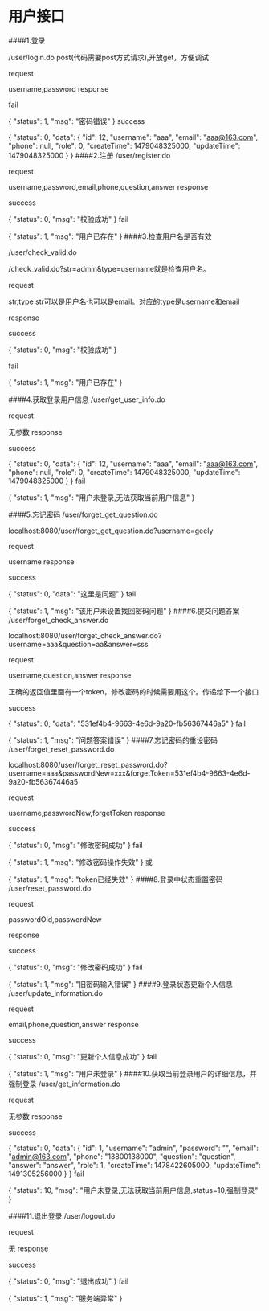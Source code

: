 # 用户接口
####1.登录

/user/login.do post(代码需要post方式请求),开放get，方便调试

request

username,password
response

fail

{
    "status": 1,
    "msg": "密码错误"
}
success

{
    "status": 0,
    "data": {
        "id": 12,
        "username": "aaa",
        "email": "aaa@163.com",
        "phone": null,
        "role": 0,
        "createTime": 1479048325000,
        "updateTime": 1479048325000
    }
}
####2.注册 /user/register.do

request

username,password,email,phone,question,answer
response

success

{
    "status": 0,
    "msg": "校验成功"
}
fail

{
    "status": 1,
    "msg": "用户已存在"
}
####3.检查用户名是否有效

/user/check_valid.do

/check_valid.do?str=admin&type=username就是检查用户名。

request

str,type
str可以是用户名也可以是email。对应的type是username和email

response

success

{
    "status": 0,
    "msg": "校验成功"
}

fail

{
    "status": 1,
    "msg": "用户已存在"
}

####4.获取登录用户信息 /user/get_user_info.do

request

无参数
response

success

{
    "status": 0,
    "data": {
        "id": 12,
        "username": "aaa",
        "email": "aaa@163.com",
        "phone": null,
        "role": 0,
        "createTime": 1479048325000,
        "updateTime": 1479048325000
    }
}
fail

{
    "status": 1,
    "msg": "用户未登录,无法获取当前用户信息"
}

####5.忘记密码 /user/forget_get_question.do

localhost:8080/user/forget_get_question.do?username=geely

request

username
response

success

{
    "status": 0,
    "data": "这里是问题"
}
fail

{
    "status": 1,
    "msg": "该用户未设置找回密码问题"
}
####6.提交问题答案 /user/forget_check_answer.do

localhost:8080/user/forget_check_answer.do?username=aaa&question=aa&answer=sss

request

username,question,answer
response

正确的返回值里面有一个token，修改密码的时候需要用这个。传递给下一个接口

success

{
    "status": 0,
    "data": "531ef4b4-9663-4e6d-9a20-fb56367446a5"
}
fail

{
    "status": 1,
    "msg": "问题答案错误"
}
####7.忘记密码的重设密码 /user/forget_reset_password.do

localhost:8080/user/forget_reset_password.do?username=aaa&passwordNew=xxx&forgetToken=531ef4b4-9663-4e6d-9a20-fb56367446a5

request

username,passwordNew,forgetToken
response

success

{
    "status": 0,
    "msg": "修改密码成功"
}
fail

{
    "status": 1,
    "msg": "修改密码操作失效"
}
或

{
    "status": 1,
    "msg": "token已经失效"
}
####8.登录中状态重置密码 /user/reset_password.do

request

passwordOld,passwordNew

response

success

{
    "status": 0,
    "msg": "修改密码成功"
}
fail

{
    "status": 1,
    "msg": "旧密码输入错误"
}
####9.登录状态更新个人信息 /user/update_information.do

request

email,phone,question,answer
response

success

{
    "status": 0,
    "msg": "更新个人信息成功"
}
fail

{
    "status": 1,
    "msg": "用户未登录"
}
####10.获取当前登录用户的详细信息，并强制登录 /user/get_information.do

request

无参数
response

success

{
    "status": 0,
    "data": {
        "id": 1,
        "username": "admin",
        "password": "",
        "email": "admin@163.com",
        "phone": "13800138000",
        "question": "question",
        "answer": "answer",
        "role": 1,
        "createTime": 1478422605000,
        "updateTime": 1491305256000
    }
}
fail

{
    "status": 10,
    "msg": "用户未登录,无法获取当前用户信息,status=10,强制登录"
}

####11.退出登录 /user/logout.do

request

无
response

success

{
    "status": 0,
    "msg": "退出成功"
}
fail

{
    "status": 1,
    "msg": "服务端异常"
}
